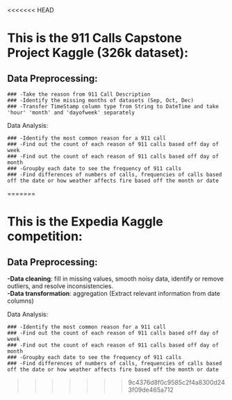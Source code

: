 <<<<<<< HEAD
# This is the 911 Calls Capstone Project Kaggle (326k dataset):

  ## Data Preprocessing:
  
    ### -Take the reason from 911 Call Description
    ### -Identify the missing months of datasets (Sep, Oct, Dec)
    ### -Transfer TimeStamp column type from String to DateTime and take 'hour' 'month' and 'dayofweek' separately 
   
  Data Analysis:
  
    ### -Identify the most common reason for a 911 call
    ### -Find out the count of each reason of 911 calls based off day of week
    ### -Find out the count of each reason of 911 calls based off day of month
    ### -Groupby each date to see the frequency of 911 calls
    ### -Find differences of numbers of calls, frequencies of calls based off the date or how weather affects fire based off the month or date
    
=======
# This is the Expedia Kaggle competition:

  ## Data Preprocessing:
  
   **-Data cleaning**: fill in missing values, smooth noisy data, identify or remove outliers, and resolve inconsistencies. <br>
   **-Data transformation**: aggregation (Extract relevant information from date columns) 
   
  Data Analysis:
  
    ### -Identify the most common reason for a 911 call
    ### -Find out the count of each reason of 911 calls based off day of week
    ### -Find out the count of each reason of 911 calls based off day of month
    ### -Groupby each date to see the frequency of 911 calls
    ### -Find differences of numbers of calls, frequencies of calls based off the date or how weather affects fire based off the month or date
    
>>>>>>> 9c4376d8f0c9585c2f4a8300d243f09de465a712
